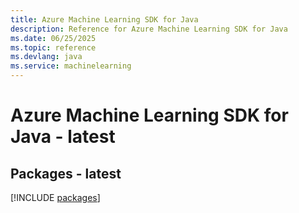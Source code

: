 ```yaml
---
title: Azure Machine Learning SDK for Java
description: Reference for Azure Machine Learning SDK for Java
ms.date: 06/25/2025
ms.topic: reference
ms.devlang: java
ms.service: machinelearning
---
```

# Azure Machine Learning SDK for Java - latest
## Packages - latest
[!INCLUDE [packages](machine-learning-index.md)]